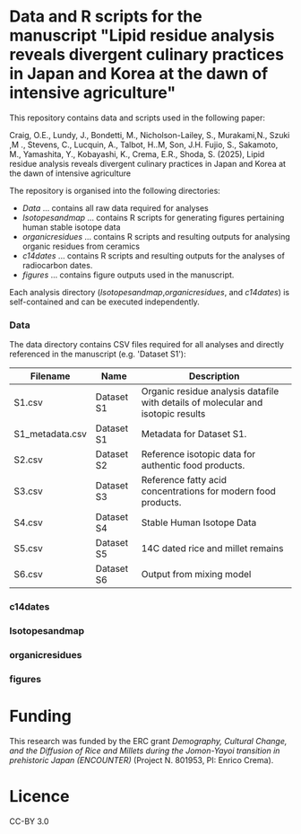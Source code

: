 # Data and R scripts for the manuscript "Lipid residue analysis reveals divergent culinary practices in Japan and Korea at the dawn of intensive agriculture"

This repository contains data and scripts used in the following paper:

Craig, O.E., Lundy, J., Bondetti, M., Nicholson-Lailey, S., Murakami,N., Szuki ,M ., Stevens, C.,  Lucquin, A., Talbot, H..M, Son, J.H. Fujio, S., Sakamoto, M., Yamashita, Y., Kobayashi, K., Crema, E.R., Shoda, S. (2025), Lipid residue analysis reveals divergent culinary practices in Japan and Korea at the dawn of intensive agriculture

The repository is organised into the following directories:

* _Data_ ... contains all raw data required for analyses
* _Isotopesandmap_ ... contains R scripts for generating figures pertaining human stable isotope data
* _organicresidues_ ... contains R scripts and resulting outputs for analysing organic residues from ceramics
* _c14dates_ ... contains R scripts and resulting outputs for the analyses of radiocarbon dates.
* _figures_ ... contains figure outputs used in the manuscript.

Each analysis directory (_Isotopesandmap_,_organicresidues_, and _c14dates_) is self-contained and can be executed independently.  

### Data 

The data directory contains CSV files required for all analyses and directly referenced in the manuscript (e.g. 'Dataset S1'):

| Filename        | Name       | Description                                                                      |
|-----------------|------------|----------------------------------------------------------------------------------|
| S1.csv          | Dataset S1 | Organic residue analysis datafile with details of molecular and isotopic results |
| S1_metadata.csv | Dataset S1 | Metadata for Dataset S1.                                                         |
| S2.csv          | Dataset S2 | Reference isotopic data for authentic food products.                             |
| S3.csv          | Dataset S3 | Reference fatty acid concentrations for modern food products.                    |
| S4.csv          | Dataset S4 | Stable Human Isotope Data                                                        |
| S5.csv          | Dataset S5 | 14C dated rice and millet remains                                                |
| S6.csv          | Dataset S6 | Output from mixing model                                                         |

### c14dates 

### Isotopesandmap

### organicresidues

### figures

# Funding
This research was funded by the ERC grant _Demography, Cultural Change, and the Diffusion of Rice and Millets during the Jomon-Yayoi transition in prehistoric Japan (ENCOUNTER)_ (Project N. 801953, PI: Enrico Crema).

# Licence
CC-BY 3.0
